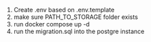 1. Create .env based on .env.template
2. make sure PATH_TO_STORAGE folder exists
3. run docker compose up -d
4. run the migration.sql into the postgre instance